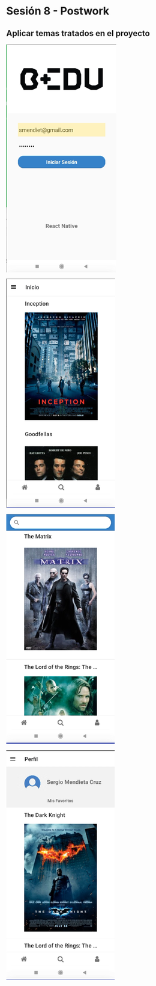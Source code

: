 # Sesión 8 - Postwork

## Aplicar temas tratados en el proyecto

![validation](./images/validation.png)

![navigation](./images/navigation.png)

![search](./images/search.png)

![profile](./images/profile.png)